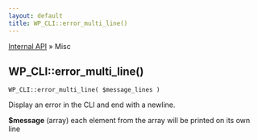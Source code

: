 ```yaml
---
layout: default
title: WP_CLI::error_multi_line()
---
```


<a href="/docs/internal-api/">Internal API</a> &raquo; Misc

## WP_CLI::error_multi_line()

    WP_CLI::error_multi_line( $message_lines )

Display an error in the CLI and end with a newline.

<div>
<strong>$message</strong> (array) each element from the array will be printed on its own line<br />
</div>



